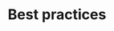 ---
title: "Best practices"
toc: true
tag: developers
category: "SDK"
menus: 
    sdkprerequisite:
        title: "Best practices"
        weight: 7
        icon: fa fa-file-word-o
        identifier: sdkprerequisitepractices
---